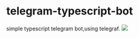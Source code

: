 # telegram-typescript-bot
simple typescript telegram bot,using telegraf.
<a href="https://nodei.co/npm/telegraf/"><img src="https://nodei.co/npm/telegraf"></a>

